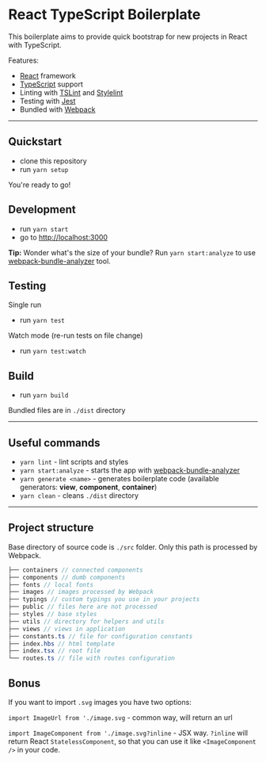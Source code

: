# React TypeScript Boilerplate

This boilerplate aims to provide quick bootstrap for new projects in React with TypeScript.

Features:
* [React][react] framework
* [TypeScript][typescript] support
* Linting with [TSLint][tslint] and [Stylelint][stylelint]
* Testing with [Jest][jest]
* Bundled with [Webpack][webpack]

---

## Quickstart

* clone this repository
* run `yarn setup`

You're ready to go!

## Development

* run `yarn start`
* go to [http://localhost:3000](http://localhost:3000)

**Tip:**
Wonder what's the size of your bundle? Run `yarn start:analyze` to use [webpack-bundle-analyzer](https://github.com/webpack-contrib/webpack-bundle-analyzer) tool.

## Testing

Single run
* run `yarn test`

Watch mode (re-run tests on file change)
* run `yarn test:watch`

## Build

* run `yarn build`

Bundled files are in `./dist` directory

---

## Useful commands

* `yarn lint` - lint scripts and styles
* `yarn start:analyze` - starts the app with [webpack-bundle-analyzer](https://github.com/webpack-contrib/webpack-bundle-analyzer)
* `yarn generate <name>` - generates boilerplate code (available generators: **view**, **component**, **container**)
* `yarn clean` - cleans `./dist` directory

---

## Project structure

Base directory of source code is `./src` folder. Only this path is processed by Webpack.

```scss
├── containers // connected components
├── components // dumb components
├── fonts // local fonts
├── images // images processed by Webpack
├── typings // custom typings you use in your projects
├── public // files here are not processed
├── styles // base styles
├── utils // directory for helpers and utils
├── views // views in application
├── constants.ts // file for configuration constants
├── index.hbs // html template
├── index.tsx // root file
└── routes.ts // file with routes configuration
```

## Bonus

If you want to import `.svg` images you have two options:

`import ImageUrl from './image.svg` - common way, will return an url

`import ImageComponent from './image.svg?inline` - JSX way.
`?inline` will return React `StatelessComponent`, so that you can use it like `<ImageComponent />` in your code.

[react]: https://reactjs.org/
[svgr]: https://github.com/smooth-code/svgr
[typescript]: https://www.typescriptlang.org/
[tslint]: https://palantir.github.io/tslint/
[stylelint]: https://github.com/stylelint/stylelint
[jest]: https://facebook.github.io/jest/
[webpack]: https://webpack.js.org/
